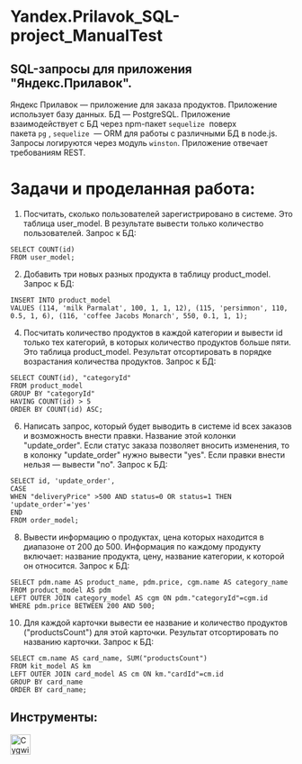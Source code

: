 # Yandex.Prilavok_SQL-project_ManualTest
## SQL-запросы для приложения "Яндекс.Прилавок".
Яндекс Прилавок — приложение для заказа продуктов.
Приложение использует базу данных. БД — PostgreSQL. Приложение взаимодействует с БД через npm-пакет `sequelize`  поверх пакета `pg` , `sequelize`  — ORM для работы с различными БД в node.js. Запросы логируются через модуль `winston`.
Приложение отвечает требованиям REST.

# Задачи и проделанная работа:
1. Посчитать, сколько пользователей зарегистрировано в системе. Это таблица user_model. В результате вывести только количество пользователей.
Запрос к БД:
```
SELECT COUNT(id)
FROM user_model;
```

2. Добавить три новых разных продукта в таблицу product_model.
Запрос к БД:
```
INSERT INTO product_model
VALUES (114, 'milk Parmalat', 100, 1, 1, 12), (115, 'persimmon', 110, 0.5, 1, 6), (116, 'coffee Jacobs Monarch', 550, 0.1, 1, 1);
```

4. Посчитать количество продуктов в каждой категории и вывести id только тех категорий, в которых количество продуктов больше пяти. Это таблица product_model. Результат отсортировать в порядке возрастания количества продуктов.
Запрос к БД:
```
SELECT COUNT(id), "categoryId"
FROM product_model
GROUP BY "categoryId"
HAVING COUNT(id) > 5
ORDER BY COUNT(id) ASC;
```

6. Написать запрос, который будет выводить в системе id всех заказов и возможность внести правки. Название этой колонки "update_order". Если статус заказа позволяет вносить изменения, то в колонку "update_order" нужно вывести "yes". Если правки внести нельзя — вывести "no".
Запрос к БД:
```
SELECT id, 'update_order',
CASE
WHEN "deliveryPrice" >500 AND status=0 OR status=1 THEN 'update_order'='yes'
END
FROM order_model;
```

8. Вывести информацию о продуктах, цена которых находится в диапазоне от 200 до 500. Информация по каждому продукту включает: название продукта, цену, название категории, к которой он относится.
Запрос к БД:
```
SELECT pdm.name AS product_name, pdm.price, cgm.name AS category_name
FROM product_model AS pdm
LEFT OUTER JOIN category_model AS cgm ON pdm."categoryId"=cgm.id
WHERE pdm.price BETWEEN 200 AND 500;
```

10. Для каждой карточки вывести ее название и количество продуктов ("productsCount") для этой карточки. Результат отсортировать по названию карточки.
Запрос к БД:
```
SELECT cm.name AS card_name, SUM("productsCount")
FROM kit_model AS km
LEFT OUTER JOIN card_model AS cm ON km."cardId"=cm.id
GROUP BY card_name
ORDER BY card_name;
```

## Инструменты:
<p align="left">
  <a href="https://cygwin.com/" target="_blank" rel="noreferrer"><img src="https://github.com/user-attachments/assets/8b61e328-84bc-40e5-a4be-1eefb49e7b8e" width="36" height="36" alt="Cygwin" /></a>
</p> 
